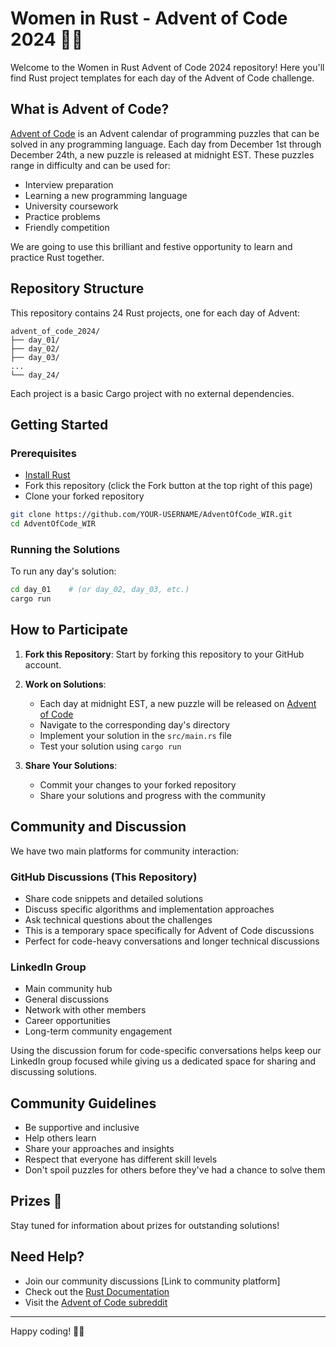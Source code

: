 # Women in Rust - Advent of Code 2024 🎄🦀

Welcome to the Women in Rust Advent of Code 2024 repository! Here you'll find Rust project templates for each day of the Advent of Code challenge.

## What is Advent of Code?

[Advent of Code](https://adventofcode.com/) is an Advent calendar of programming puzzles that can be solved in any programming language. Each day from December 1st through December 24th, a new puzzle is released at midnight EST. These puzzles range in difficulty and can be used for:
- Interview preparation
- Learning a new programming language
- University coursework
- Practice problems
- Friendly competition

We are going to use this brilliant and festive opportunity to learn and practice Rust together. 

## Repository Structure

This repository contains 24 Rust projects, one for each day of Advent:
```
advent_of_code_2024/
├── day_01/
├── day_02/
├── day_03/
...
└── day_24/
```

Each project is a basic Cargo project with no external dependencies.

## Getting Started

### Prerequisites
- [Install Rust](https://www.rust-lang.org/tools/install)
- Fork this repository (click the Fork button at the top right of this page)
- Clone your forked repository

```bash
git clone https://github.com/YOUR-USERNAME/AdventOfCode_WIR.git
cd AdventOfCode_WIR
```

### Running the Solutions

To run any day's solution:

```bash
cd day_01    # (or day_02, day_03, etc.)
cargo run
```

## How to Participate

1. **Fork this Repository**: Start by forking this repository to your GitHub account.

2. **Work on Solutions**: 
   - Each day at midnight EST, a new puzzle will be released on [Advent of Code](https://adventofcode.com/2024)
   - Navigate to the corresponding day's directory
   - Implement your solution in the `src/main.rs` file
   - Test your solution using `cargo run`

3. **Share Your Solutions**:
   - Commit your changes to your forked repository
   - Share your solutions and progress with the community

## Community and Discussion

We have two main platforms for community interaction:

### GitHub Discussions (This Repository)
- Share code snippets and detailed solutions
- Discuss specific algorithms and implementation approaches
- Ask technical questions about the challenges
- This is a temporary space specifically for Advent of Code discussions
- Perfect for code-heavy conversations and longer technical discussions

### LinkedIn Group
- Main community hub
- General discussions
- Network with other members
- Career opportunities
- Long-term community engagement

Using the discussion forum for code-specific conversations helps keep our LinkedIn group focused while giving us a dedicated space for sharing and discussing solutions.

## Community Guidelines

- Be supportive and inclusive
- Help others learn
- Share your approaches and insights
- Respect that everyone has different skill levels
- Don't spoil puzzles for others before they've had a chance to solve them

## Prizes 🎁

Stay tuned for information about prizes for outstanding solutions!

## Need Help?

- Join our community discussions [Link to community platform]
- Check out the [Rust Documentation](https://doc.rust-lang.org/book/)
- Visit the [Advent of Code subreddit](https://www.reddit.com/r/adventofcode/)

---

Happy coding! 🎄🦀